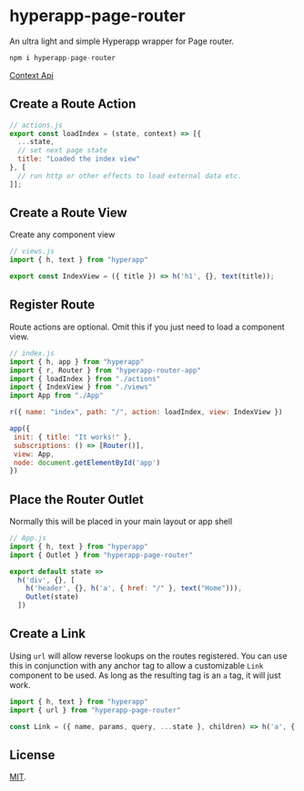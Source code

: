 # hyperapp-page-router

An ultra light and simple Hyperapp wrapper for Page router.

```js
npm i hyperapp-page-router
```

[Context Api](https://visionmedia.github.io/page.js/#context)

## Create a Route Action

```js
// actions.js
export const loadIndex = (state, context) => [{
  ...state,
  // set next page state
  title: "Loaded the index view"
}, [
  // run http or other effects to load external data etc.
]];
```

## Create a Route View

Create any component view

```js
// views.js
import { h, text } from "hyperapp"

export const IndexView = ({ title }) => h('h1', {}, text(title));
```

## Register Route

Route actions are optional. Omit this if you just need to load a component view.

```js
// index.js
import { h, app } from "hyperapp"
import { r, Router } from "hyperapp-router-app"
import { loadIndex } from "./actions"
import { IndexView } from "./views"
import App from "./App"

r({ name: "index", path: "/", action: loadIndex, view: IndexView })

app({
 init: { title: "It works!" },
 subscriptions: () => [Router()],
 view: App,
 node: document.getElementById('app')
})
```

## Place the Router Outlet

Normally this will be placed in your main layout or app shell

```js
// App.js
import { h, text } from "hyperapp"
import { Outlet } from "hyperapp-page-router"

export default state =>
  h('div', {}, [
    h('header', {}, h('a', { href: "/" }, text("Home"))),
    Outlet(state)
  ])
```

## Create a Link

Using `url` will allow reverse lookups on the routes registered. You can use this in conjunction with any anchor tag to allow a customizable `Link` component to be used. As long as the resulting tag is an `a` tag, it will just work.

```js
import { h, text } from "hyperapp"
import { url } from "hyperapp-page-router"

const Link = ({ name, params, query, ...state }, children) => h('a', { href: url({ name, params, query }), ...state }, children)
```

## License

[MIT](LICENSE).

